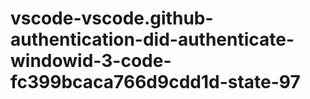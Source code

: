 # vscode-vscode.github-authentication-did-authenticate-windowid-3-code-fc399bcaca766d9cdd1d-state-97
